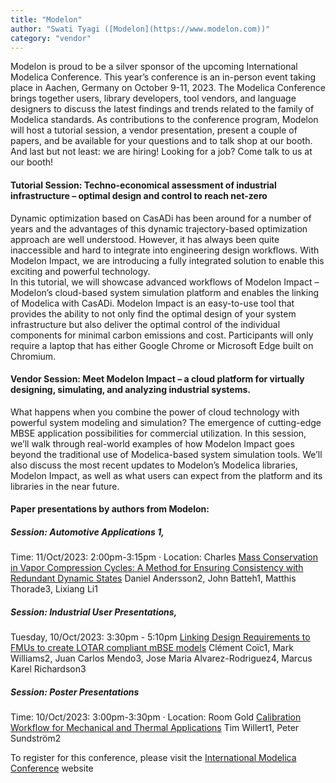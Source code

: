 ```yaml
---
title: "Modelon"
author: "Swati Tyagi ([Modelon](https://www.modelon.com))"
category: "vendor"
---
```


Modelon is proud to be a silver sponsor of the upcoming International Modelica Conference. This year’s conference is an in-person event taking place in Aachen, Germany on October 9-11, 2023.
The Modelica Conference brings together users, library developers, tool vendors, and language designers to discuss the latest findings and trends related to the family of Modelica standards. 
As contributions to the conference program, Modelon will host a tutorial session, a vendor presentation, present a couple of papers, and be available for your questions and to talk shop at our booth. And last but not least: we are hiring! Looking for a job? Come talk to us at our booth! 
	
#### Tutorial Session: Techno-economical assessment of industrial infrastructure – optimal design and control to reach net-zero 
Dynamic optimization based on CasADi has been around for a number of years and the advantages of this dynamic trajectory-based optimization approach are well understood. However, it has always been quite inaccessible and hard to integrate into engineering design workflows. With Modelon Impact, we are introducing a fully integrated solution to enable this exciting and powerful technology.  
In this tutorial, we will showcase advanced workflows of Modelon Impact – Modelon’s cloud-based system simulation platform and enables the linking of Modelica with CasADi. Modelon Impact is an easy-to-use tool that provides the ability to not only find the optimal design of your system infrastructure but also deliver the optimal control of the individual components for minimal carbon emissions and cost. Participants will only require a laptop that has either Google Chrome or Microsoft Edge built on Chromium. 

#### Vendor Session: Meet Modelon Impact – a cloud platform for virtually designing, simulating, and analyzing industrial systems. 
What happens when you combine the power of cloud technology with powerful system modeling and simulation? The emergence of cutting-edge MBSE application possibilities for commercial utilization. In this session, we’ll walk through real-world examples of how Modelon Impact goes beyond the traditional use of Modelica-based system simulation tools. We’ll also discuss the most recent updates to Modelon’s Modelica libraries, Modelon Impact, as well as what users can expect from the platform and its libraries in the near future. 

#### Paper presentations by authors from Modelon:

##### Session: Automotive Applications 1,
Time: 11/Oct/2023: 2:00pm-3:15pm · Location: Charles
[Mass Conservation in Vapor Compression Cycles: A Method for Ensuring Consistency with Redundant Dynamic States](https://www.conftool.com/modelica2023/index.php?page=browseSessions&form_session=47#paperID160)
Daniel Andersson2, John Batteh1, Matthis Thorade3, Lixiang Li1

##### Session: Industrial User Presentations, 
Tuesday, 10/Oct/2023: 3:30pm - 5:10pm
[Linking Design Requirements to FMUs to create LOTAR compliant mBSE models](https://www.conftool.com/modelica2023/index.php?page=browseSessions&form_session=27#paperID168)
Clément Coïc1, Mark Williams2, Juan Carlos Mendo3, Jose Maria Alvarez-Rodriguez4, Marcus Karel Richardson3

##### Session: Poster Presentations
Time: 10/Oct/2023: 3:00pm-3:30pm · Location: Room Gold
[Calibration Workflow for Mechanical and Thermal Applications](https://www.conftool.com/modelica2023/index.php?page=browseSessions&form_session=26#paperID129)
Tim Willert1, Peter Sundström2

To register for this conference, please visit the [International Modelica Conference](https://2023.international.conference.modelica.org/registration.html) website
